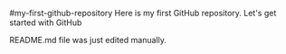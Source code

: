 #my-first-github-repository
Here is my first GitHub repository. Let's get started with GitHub

README.md file was just edited manually.
